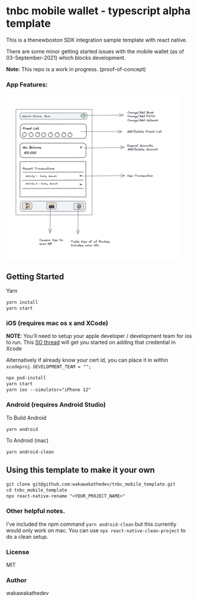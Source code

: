 # tnbc mobile wallet - typescript alpha template

This is a thenewboston SDK integration sample template with react native.

There are some minor getting started issues with the mobile wallet (as of 03-September-2021) which blocks development.

**Note:** This repo is a work in progress. (proof-of-concept)

### App Features:

![App-Features](./docs/app-features.png)


## Getting Started

Yarn
```
yarn install
yarn start
```


### iOS (requires mac os x and XCode)

**NOTE**: You'll need to setup your apple developer / development team for ios to run.
This [SO thread](https://stackoverflow.com/questions/39524148/xcode-error-code-signing-is-required-for-product-type-application-in-sdk-ios#:~:text=Select%20a%20development%20team%20in%20the%20project%20editor.&text=You%20need%20to%20go%20to%20the%20General%20tab%20and%20select%20a%20Team) will get you started on adding that credential in Xcode

Alternatively if already know your cert id, you can place it in within `xcodeproj`.
`DEVELOPMENT_TEAM = "";`

```
npx pod-install
yarn start
yarn ios --simulator="iPhone 12"
```

### Android (requires Android Studio)

To Build Android
```
yarn android
```

To Android (mac)
```
yarn android-clean
```

## Using this template to make it your own

```
git clone git@github.com:wakawakathedev/tnbc_mobile_template.git
cd tnbc_mobile_template
npx react-native-rename "<YOUR_PROJECT_NAME>"
```



### Other helpful notes.
I've included the npm command `yarn android-clean` but this currently would only work on mac.
You can use `npx react-native-clean-project` to do a clean setup.

### License
MIT

### Author
wakawakathedev